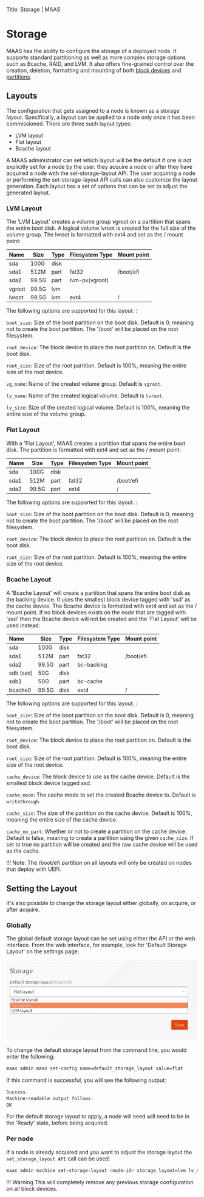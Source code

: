 Title: Storage | MAAS


# Storage

MAAS has the ability to configure the storage of a deployed node. It supports
standard partitioning as well as more complex storage options such as Bcache,
RAID, and LVM. It also offers fine-grained control over the creation, deletion,
formatting and mounting of both [block devices](installconfig-block.md) and
[partitions](installconfig-partitions.md).

## Layouts

The configuration that gets assigned to a node is known as a storage *layout*.
Specifically, a layout can be applied to a node only once it has been
commissioned.
There are three such layout types:

- LVM layout
- Flat layout
- Bcache layout

A MAAS administrator can set which layout will be the default if one is not
explicitly set for a node by the user.
they acquire a node or after they have acquired a
node with the set-storage-layout API. The user acquiring a node or performing
the set-storage-layout API calls can also customize the layout generation.
Each layout has a set of options that can be set to adjust the generated
layout.

### LVM Layout

The 'LVM Layout' creates a volume group vgroot on a partition that spans the
entire boot disk.  A logical volume lvroot is created for the full size of the
volume group. The lvroot is formatted with ext4 and set as the / mount point:



| Name      | Size     | Type  | Filesystem Type       | Mount point  |
|:----------|----------|-------|---------------|--------------|
| sda       | 100G     | disk  |               |              |
| sda1      | 512M     | part  | fat32         | /boot/efi    |
| sda2      | 99.5G    | part  | lvm-pv(vgroot)|              |
| vgroot    | 99.5G    | lvm   |               |              |
| lvroot    | 99.5G    | lvm   | ext4          |  /           |

The following options are supported for this layout. :

`boot_size`: Size of the boot partition on the boot disk. Default is 0, meaning not to
create the boot partition. The '/boot' will be placed on the root filesystem.

`root_device`: The block device to place the root partition on. Default is the boot disk.

`root_size`: Size of the root partition. Default is 100%, meaning the entire size of the
root device.

`vg_name`: Name of the created volume group. Default is `vgroot`.

`lv_name`: Name of the created logical volume. Default is `lvroot`.

`lv_size`: Size of the created logical volume. Default is 100%, meaning the entire size of
the volume group.

### Flat Layout

With a 'Flat Layout', MAAS creates a partition that spans the entire boot disk. The partition is
formatted with ext4 and set as the / mount point:

| Name      | Size     | Type  | Filesystem Type       | Mount point  |
|:----------|----------|-------|---------------|--------------|
| sda       | 100G     | disk  |               |              |
| sda1      | 512M     | part  | fat32         | /boot/efi    |
| sda2      | 99.5G    | part  | ext4          | /            |


The following options are supported for this layout. :

`boot_size`: Size of the boot partition on the boot disk. Default is 0,
	meaning not to create the boot partition. The '/boot' will be placed on
the root filesystem.
    
`root_device`: The block device to place the root partition on. Default is the
boot disk.
    
`root_size`: Size of the root partition. Default is 100%, meaning the entire
size of the root device.

### Bcache Layout

A 'Bcache Layout' will create a partition that spans the entire boot disk as
the backing device. It uses the smallest block device tagged with 'ssd' as the
cache device. The Bcache device is formatted with ext4 and set as the / mount
point.  If no block devices exists on the node that are tagged with 'ssd' then
the Bcache device will not be created and the 'Flat Layout' will be used
instead:

| Name      | Size     | Type  | Filesystem Type       | Mount point  |
|:----------|----------|-------|---------------|--------------|
| sda       | 100G     | disk  |               |              |
| sda1      | 512M     | part  | fat32         | /boot/efi    |
| sda2      | 99.5G    | part  | bc-backing    |              |
| sdb (ssd) | 50G      | disk  |               |              |
| sdb1      | 50G      | part  | bc-cache      |              |
| bcache0   | 99.5G    | disk  | ext4          | /            |

The following options are supported for this layout. :

`boot_size`: Size of the boot partition on the boot disk. Default is 0, meaning
not to create the boot partition. The '/boot' will be placed on the root
filesystem.

`root_device`: The block device to place the root partition on. Default is the
boot disk.

`root_size`: Size of the root partition. Default is 100%, meaning the entire
size of the root device.

`cache_device`: The block device to use as the cache device. Default is the
smallest block device tagged ssd.

`cache_mode`: The cache mode to set the created Bcache device to. Default is
`writethrough`.

`cache_size`: The size of the partition on the cache device. Default is 100%,
meaning the entire size of the cache device.

`cache_no_part`: Whether or not to create a partition on the cache device.
Default is false, meaning to create a partition using the given `cache_size`.
If set to true no partition will be created and the raw cache device will be
used as the cache.

!!! Note: 
    The /boot/efi partition on all layouts will only be created on nodes
    that deploy with UEFI.


## Setting the Layout

It's also possible to change the storage layout either globally, on acquire, or
after acquire.

### Globally

The global default storage layout can be set using either the API or the web
interface. From the web interface, for example, look for 'Default Storage Layout' on the
settings page:

![default storage layout][img__default-storage-layout]

To change the default storage layout from the command line, you would enter the
following:

```bash
maas admin maas set-config name=default_storage_layout value=flat
```
If this command is successful, you will see the following output:

```bash
Success.
Machine-readable output follows:
OK
```

For the default storage layout to apply, a node will need will need to be in
the 'Ready' state, before being acquired. 

### Per node

If a node is already acquired and you want to adjust the storage layout the
`set_storage_layout API` call can be used:

```bash
maas admin machine set-storage-layout <node-id> storage_layout=lvm lv_size=<size>
```

!!! Warning
    This will completely remove any previous storage configuration on all
    block devices.


<!-- LINKS -->

[block-devices]: installconfig-block.md
[partitions]: installconfig-partitions.md

[img__default-storage-layout]: ../media/storage_global_layout.png
